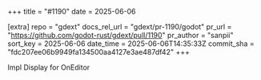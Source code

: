 +++
title = "#1190"
date = 2025-06-06

[extra]
repo = "gdext"
docs_rel_url = "gdext/pr-1190/godot"
pr_url = "https://github.com/godot-rust/gdext/pull/1190"
pr_author = "sanpii"
sort_key = 2025-06-06
date_time = 2025-06-06T14:35:33Z
commit_sha = "fdc207ee06b9949fa134500aa4127e3ae487df42"
+++

Impl Display for OnEditor
